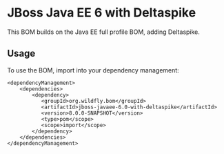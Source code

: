 JBoss Java EE 6 with Deltaspike
===============================

This BOM builds on the Java EE full profile BOM, adding Deltaspike.
 
Usage
-----

To use the BOM, import into your dependency management:

    <dependencyManagement>
        <dependencies>
            <dependency>
               <groupId>org.wildfly.bom</groupId>
               <artifactId>jboss-javaee-6.0-with-deltaspike</artifactId>
               <version>8.0.0-SNAPSHOT</version>
               <type>pom</scope>
               <scope>import</scope>
            </dependency>
        </dependencies>
    </dependencyManagement>
